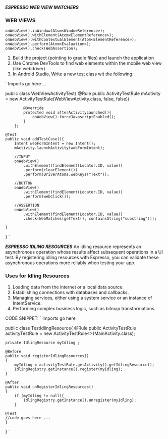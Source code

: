 ***ESPRESSO WEB VIEW MATCHERS***

### WEB VIEWS

`onWebView().inWindow(Atom<WindowReference>);`
`onWebView().withElement(Atom<ElementReference>);`
`onWebView().withContextualElement(Atom<ElementReference>);`
`onWebView().perform(Atom<Evaluation>);`
`onWebView().check(WebAssertion);`

1. Build the project (pointing to gradle files) and launch the application
2. Use Chrome DevTools to find web elements within the mobile web view (like webdriver)
3. In Android Studio, Write a new test class wit the following:

`
Imports go here ...

public class WebViewActivityTest{
    @Rule
        public ActivityTestRule<WebViewActivity> mActivity = new ActivityTestRule<WebViewActivity>(WebViewActivity.class, false, false){

            @Override
            protected void afterActivityLaunched(){
                onWebView().forceJavascriptEnabled();
            }
        };

    @Test
    public void addTestCase(){
        Intent webFormIntent = new Intent();
        mActivity.launchActivity(webFormIntent);
        
        //INPUT
        onWebView()
            .withElement(findElement(Locator.ID, value))
            .perform(clearElement())
            .perform(DriverAtoms.webKeys("Text"));

        //BUTTON
        onWebView()
            .withElement(findElement(Locator.ID, value))
            .perform(webClick());

        //ASSERTION
        onWebView()
            .withElement(findElement(Locator.ID, value))
            .check(WebMatches(getText(), containsString("substring")));

    }
}
`

***ESPRESSO IDLING RESOURCES***
An idling resource represents an asynchronous operation whose results affect subsequent operations in a UI test. By registering idling resources with Espresso, you can validate these asynchronous operations more reliably when testing your app.

### Uses for Idling Resources

1. Loading data from the internet or a local data source.
2. Establishing connections with databases and callbacks.
3. Managing services, either using a system service or an instance of IntentService.
4. Performing complex business logic, such as bitmap transformations.

CODE SNIPPET:
`
Imports go here

public class TestIdlingResource{
        @Rule public ActivityTestRule<MainActivity> activityTestRule
        = new ActivityTestRule<>(MainActivity.class);

    private IdlingResource myIdling ;

    @Before
    public void registerIdlingResources()
    {
        myIdling = activityTestRule.getActivity().getIdlingResource();
        IdlingRegistry.getInstance().register(myIdling);
    }

    @After
    public void unRegisterIdlingResources()
    {
        if (myIdling != null){
            IdlingRegistry.getInstance().unregister(myIdling);
        }
    
    @Test
    //code goes here ...
    }
}
`
